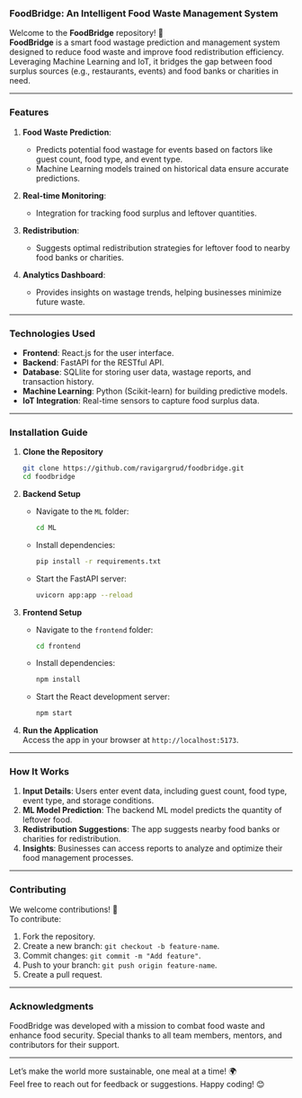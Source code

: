 ### **FoodBridge: An Intelligent Food Waste Management System**

Welcome to the **FoodBridge** repository! 🚀  
**FoodBridge** is a smart food wastage prediction and management system designed to reduce food waste and improve food redistribution efficiency. Leveraging Machine Learning and IoT, it bridges the gap between food surplus sources (e.g., restaurants, events) and food banks or charities in need.

---

### **Features**

1. **Food Waste Prediction**:  
   - Predicts potential food wastage for events based on factors like guest count, food type, and event type.  
   - Machine Learning models trained on historical data ensure accurate predictions.

2. **Real-time Monitoring**:  
   - Integration for tracking food surplus and leftover quantities.  

3. **Redistribution**:  
   - Suggests optimal redistribution strategies for leftover food to nearby food banks or charities.  

4. **Analytics Dashboard**:  
   - Provides insights on wastage trends, helping businesses minimize future waste.  

---

### **Technologies Used**

- **Frontend**: React.js for the user interface.  
- **Backend**: FastAPI for the RESTful API.  
- **Database**: SQLlite for storing user data, wastage reports, and transaction history.  
- **Machine Learning**: Python (Scikit-learn) for building predictive models.  
- **IoT Integration**: Real-time sensors to capture food surplus data.  

---

### **Installation Guide**

1. **Clone the Repository**  
   ```bash
   git clone https://github.com/ravigargrud/foodbridge.git
   cd foodbridge
   ```

2. **Backend Setup**  
   - Navigate to the `ML` folder:  
     ```bash
     cd ML
     ```
   - Install dependencies:  
     ```bash
     pip install -r requirements.txt
     ```
   - Start the FastAPI server:  
     ```bash
     uvicorn app:app --reload
     ```

3. **Frontend Setup**  
   - Navigate to the `frontend` folder:  
     ```bash
     cd frontend
     ```
   - Install dependencies:  
     ```bash
     npm install
     ```
   - Start the React development server:  
     ```bash
     npm start
     ```

4. **Run the Application**  
   Access the app in your browser at `http://localhost:5173`.

---

### **How It Works**

1. **Input Details**: Users enter event data, including guest count, food type, event type, and storage conditions.
2. **ML Model Prediction**: The backend ML model predicts the quantity of leftover food.
3. **Redistribution Suggestions**: The app suggests nearby food banks or charities for redistribution.
4. **Insights**: Businesses can access reports to analyze and optimize their food management processes.

---

### **Contributing**

We welcome contributions! 🎉  
To contribute:  
1. Fork the repository.  
2. Create a new branch: `git checkout -b feature-name`.  
3. Commit changes: `git commit -m "Add feature"`.  
4. Push to your branch: `git push origin feature-name`.  
5. Create a pull request.

---

### **Acknowledgments**

FoodBridge was developed with a mission to combat food waste and enhance food security. Special thanks to all team members, mentors, and contributors for their support.

---

Let’s make the world more sustainable, one meal at a time! 🌍  
Feel free to reach out for feedback or suggestions. Happy coding! 😊